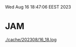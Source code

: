 Wed Aug 16 18:47:06 EEST 2023
# JAM
<a href='./cache/202308/16_18.log'>./cache/202308/16_18.log</a>
